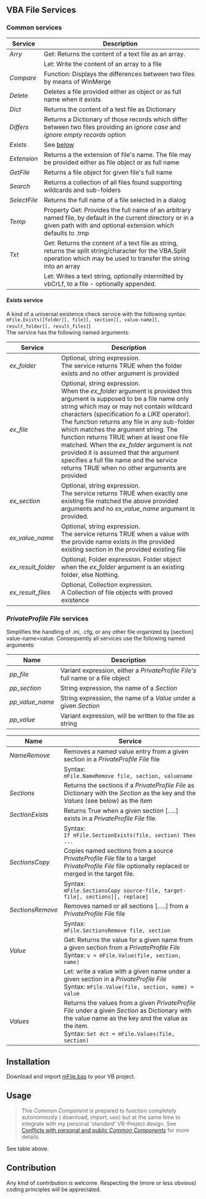 ## VBA File Services
### Common services

| Service      | Description                                |
| ------------ | ------------------------------------------ |
| _Arry_       | Get: Returns the content of a text file as an array.|
|              | Let: Write the content of an array to a file |    
| _Compare_    | Function: Displays the differences between two files by means of WinMerge |
| _Delete_     | Deletes a file provided either as object or as full name when it exists  |
| _Dict_       | Returns the content of a test file as Dictionary |
| _Differs_    | Returns a Dictionary of those records which differ between two files providing an _ignore case_ and _ignore empty records_ option |
| _Exists_     | See [below](#exists) |
| _Extension_  | Returns a the extension of file's name. The file may be provided either as file object or as full name|
| _GetFile_    | Returns a file object for given file's full name |
| _Search_     | Returns a collection of all files found supporting wildcards and sub-folders | 
| _SelectFile_ | Returns the full name of a file selected in a dialog |
| _Temp_       | Property Get: Provides the full name of an arbitrary named file, by default in the current directory or in a given path with and optional extension which defaults to .tmp | 
| _Txt_        | Get: Returns the content of a text file as string, returns the split string/character for the VBA.Split operation which may be used to transfer the string into an array |
|              | Let: Writes a text string, optionally intermitted by vbCrLf, to a file - optionally appended. |

#### _Exists_ service
A kind of a universal existence check service with the following syntax:<br>`mFile.Exists([folder][, file][, section][, value-name][, result_folder][, result_files]`)<br>
The service has the following named arguments:

| Service              | Description                                |
| -------------------- | ------------------------------------------ |
| _ex\_folder_         | Optional, string expression.<br>The service returns TRUE when the folder exists and no other argument is provided |
| _ex\_file_           | Optional, string expression.<br>When the _ex\_folder_ argument is provided this argument is supposed to be a file name only string which may or may not contain wildcard characters (specification fo a _LIKE_ operator). The function returns any file in any sub-folder which matches the argument string. The function returns TRUE when at least one file matched. When the _ex\_folder_ argument is not provided it is assumed that the argument specifies a full file name and the service returns TRUE when no other arguments are provided |
| _ex\_section_        | Optional, string expression.<br>The service returns TRUE when exactly one existing file matched the above provided arguments and no  _ex\_value\_name_ argument is provided. |
| _ex\_value\_name_    | Optional, string expression.<br>The service returns TRUE when a value with the provide name exists in the provided existing section in the provided existing file  |
| _ex\_result\_folder_ | Optional, Folder expression. Folder object when the _ex\_folder_ argument is an existing folder, else Nothing. |
| _ex\_result\_files_  | Optional, Collection expression.<br>A Collection of file objects with proved  existence |

### _PrivateProfile File_ services
Simplifies the handling of .ini, .cfg, or any other file organized by [section] value-name=value. Consequently all services use the following named arguments:

| Name               | Description                                                                     |
| ------------------ | ------------------------------------------------------------------------------- |
| _pp\_file_         | Variant expression, either a _PrivateProfile File's_ full name or a file object |
| _pp\_section_      | String expression, the name of a _Section_                                      |
| _pp\_value\_name_  | String expression, the name of a _Value_ under a given _Section_                |
| _pp\_value_        | Variant expression, will be written to the file as string                       |

| Name             | Service                                      |
| ---------------- | -------------------------------------------- |
| _NameRemove_     | Removes a named value entry from a given section in a _PrivateProfile File_ file |
|                | Syntax:<br>`mFile.NameRemove file, section, valuename` |
| _Sections_       | Returns the sections if a _PrivateProfile File_ as Dictionary with the _Section_ as the key and the _Values_ (see below) as the item |
| _SectionExists_  | Returns True when a given section [.....] exists in a _PrivateProfile File_ file. |
|                | Syntax:<br>`If mFile.SectionExists(file, section) Then ...`|
| _SectionsCopy_   | Copies named sections from a source _PrivateProfile File_ file to a target _PrivateProfile File_ file optionally replaced or merged in the target file. |
|                | Syntax:<br>`mFile.SectionsCopy source-file, target-file[, sections][, replace]`|
| _SectionsRemove_ | Removes named or all sections [.....] from a  _PrivateProfile File_ file |
|                | Syntax:<br>`mFile.SectionsRemove file, section`
| _Value_          | Get: Returns the value for a given name from a given section from a _PrivateProfile File_ <br>Syntax: `v = mFile.Value(file, section, name)`|
|                | Let: write a value with a given name under a given section in a _PrivateProfile File_ <br>Syntax: `mFile.Value(file, section, name) = value`|
| _Values_         | Returns the values from a given _PrivateProfile File_ under a given _Section_ as Dictionary with the value name as the key and the value as the item.<br>Syntax: `Set dct = mFile.Values(file, section)` |
   
## Installation
Download and import [mFile.bas][1] to your VB project.

## Usage
> This _Common Component_ is prepared to function completely autonomously ( download, import, use) but at the same time to integrate with my personal 'standard' VB-Project design. See [Conflicts with personal and public _Common Components_][3] for more details.

See table above.


## Contribution
Any kind of contribution is welcome. Respecting the (more or less obvious) coding principles will be appreciated.

[1]:https://gitcdn.link/cdn/warbe-maker/Common-VBA-File-Services/master/source/mFile.bas
[2]:https://gitcdn.link/cdn/warbe-maker/Common-VBA-Directory-Services/master/source/mDct.bas
[3]:https://warbe-maker.github.io/vba/common/2022/02/15/Personal-and-public-Common-Components.html